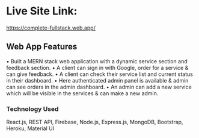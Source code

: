 # Live Site Link: 
https://complete-fullstack.web.app/

## Web App Features
•	Built a MERN stack web application with a dynamic service section and feedback section.
•	A client can sign in with Google, order for a service & can give feedback.
•	A client can check their service list and current status in their dashboard.
•	Here authenticated admin panel is available & admin can see orders in the admin dashboard.
•	An admin can add a new service which will be visible in the services & can make a new admin.

### Technology Used
React.js, REST API,  Firebase, Node.js, Express.js, MongoDB, Bootstrap, Heroku, Material UI

